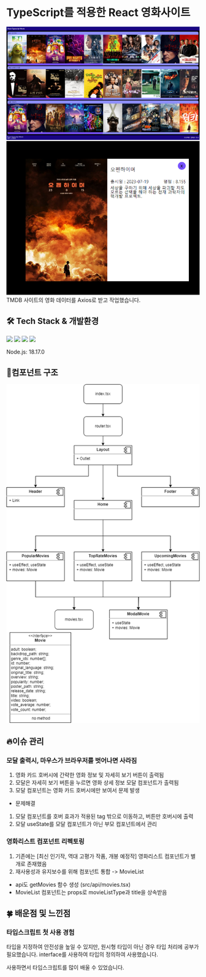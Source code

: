# TypeScript를 적용한 React 영화사이트

![홈페이지 사진](./reademe_assets/HomePage.png)
![모달 사진](./reademe_assets/Modal.png)
TMDB 사이트의 영화 데이터를 Axios로 받고 작업했습니다.

## 🛠 Tech Stack & 개발환경
<img src="https://img.shields.io/badge/react : 18.2.0-61DAFB?style=for-the-badge&logo=react&logoColor=white">
<img src="https://img.shields.io/badge/typescript : 4.9.5-3178C6?style=for-the-badge&logo=typescript&logoColor=white">
<img src="https://img.shields.io/badge/axios : 1.5.1-5A29E4?style=for-the-badge&logo=Axios&logoColor=white">
<img src="https://img.shields.io/badge/sass : 1.69.4-CC6699?style=for-the-badge&logo=sass&logoColor=white">

Node.js: 18.17.0

## 💠컴포넌트 구조
![컴포넌트 구조도](./reademe_assets/Component_Diagram.png)

## 🔥이슈 관리
### 모달 출력시, 마우스가 브라우저를 벗어나면 사라짐
1. 영화 카드 호버시에 간략한 영화 정보 및 자세히 보기 버튼이 출력됨 
2. 모달은 자세히 보기 버튼을 누르면 영화 상세 정보 모달 컴포넌트가 출력됨
3. 모달 컴포넌트는 영화 카드 호버시에만 보여서 문제 발생
  
- 문제해결
1. 모달 컴포넌트를 호버 효과가 적용된 tag 밖으로 이동하고, 버튼만 호버시에 출력
2. 모달 useState를 모달 컴포넌트가 아닌 부모 컴포넌트에서 관리

### 영화리스트 컴포넌트 리펙토링
1. 기존에는 [최신 인기작, 역대 고평가 작품, 개봉 예정작] 영화리스트 컴포넌트가 별개로 존재했음
2. 재사용성과 유지보수를 위해 컴포넌트 통합 -> MovieList
- api도 getMovies 함수 생성 (src/api/movies.tsx)
- MovieList 컴포넌트는 props로 movieListType과 title을 상속받음

## 🍀 배운점 및 느낀점
### 타입스크립트 첫 사용 경험
타입을 지정하여 안전성을 높일 수 있지만, 원시형 타입이 아닌 경우 타입 처리에 공부가 필요했습니다.
interface를 사용하여 타입의 정의하여 사용했습니다.

사용하면서 타입스크립트를 많이 배울 수 있었습니다.